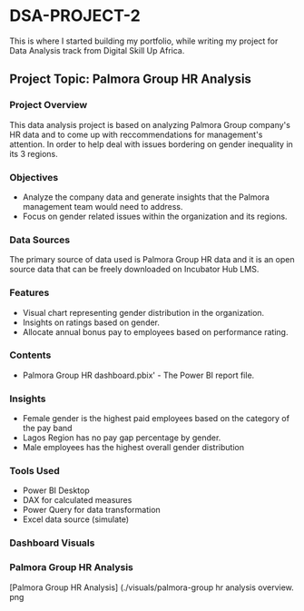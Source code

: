 # DSA-PROJECT-2
This is where I started building my portfolio, while writing my project for Data Analysis track from Digital Skill Up Africa.

## Project Topic:  Palmora Group HR Analysis

### Project Overview
This data analysis project is based on analyzing Palmora Group company's HR data and to come up with reccommendations for management's attention. In order to help deal with issues bordering on gender inequality in its 3 regions.

### Objectives
  - Analyze the company data and generate insights that the Palmora management team would need to address.
  - Focus on gender related issues within the organization and its regions.

### Data Sources
The primary source of data used is Palmora Group HR data and it is an open source data that can be freely downloaded on Incubator Hub LMS.

### Features
  - Visual chart representing gender distribution in the organization.
  - Insights on ratings based on gender.
  - Allocate annual bonus pay to employees based on performance rating.

###  Contents
  - Palmora Group HR dashboard.pbix' - The Power BI report file.

### Insights
   - Female gender is the highest paid employees based on the category of the pay band
   - Lagos Region has no pay gap percentage by gender.
   - Male employees has the highest overall gender distribution

### Tools Used
   - Power BI Desktop
   - DAX for calculated measures
   - Power Query for data transformation
   - Excel data source (simulate)

### Dashboard Visuals
### Palmora Group HR Analysis
[Palmora Group HR Analysis] (./visuals/palmora-group hr analysis overview. png
    

